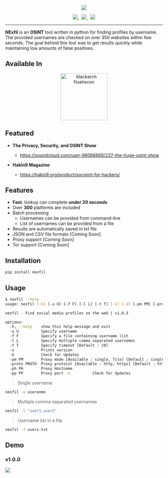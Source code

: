 <p align="center"><img src="https://i.imgur.com/Relo42X.jpg"></p>

<p align="center">
    <a href="https://twitter.com/thewhiteh4t">
      <img src="https://img.shields.io/badge/-TWITTER-black?logo=twitter&style=for-the-badge">
    </a>
    &nbsp;
    <a href="https://twc1rcle.com/">
      <img src="https://img.shields.io/badge/-THE WHITE CIRCLE-black?logo=&style=for-the-badge">
    </a>
    &nbsp;
    <a href="https://thewhiteh4t.github.io/">
      <img src="https://img.shields.io/badge/-BLOG-black?logo=dialogflow&style=for-the-badge">
    </a>
</p>

---

**NExfil** is an **OSINT** tool written in python for finding profiles by username. The provided usernames are checked on over 350 websites within few seconds. The goal behind this tool was to get results quickly while maintaining low amounts of false positives.

## Available In

<p align="center">
  <a href="https://blackarch.org/">
    <img width="150px" hspace="10px" src="https://i.imgur.com/YZ5KDL1.png" alt="blackarch finalrecon">
  </a>
</p>

## Featured

* **The Privacy, Security, and OSINT Show**
  * https://soundcloud.com/user-98066669/237-the-huge-osint-show

* **Hakin9 Magazine**
  * https://hakin9.org/product/socmint-for-hackers/

## Features

* **Fast**, lookup can complete **under 20 seconds**
* Over **300** platforms are included
* Batch processing
  * Usernames can be provided from command-line
  * List of usernames can be provided from a file
* Results are automatically saved in txt file
* JSON and CSV file formats [Coming Soon]
* Proxy support [Coming Soon]
* Tor support [Coming Soon]

## Installation

```bash
pip install nexfil
```

## Usage

```bash
$ nexfil --help
usage: nexfil [-h] [-u U] [-f F] [-l L] [-t T] [-v] [-U] [-pm PM] [-proto PROTO] [-ph PH] [-pp PP]

nexfil - Find social media profiles on the web | v1.0.5

options:
  -h, --help    show this help message and exit
  -u U          Specify username
  -f F          Specify a file containing username list
  -l L          Specify multiple comma separated usernames
  -t T          Specify timeout [Default : 10]
  -v            Prints version
  -U            Check for Updates
  -pm PM        Proxy mode [Available : single, file] [Default : single]
  -proto PROTO  Proxy protocol [Available : http, https] [Default : http]
  -ph PH        Proxy Hostname
  -pp PP        Proxy port -U          Check for Updates
```

> Single username

```bash
nexfil -u useranme
```

> Multiple *comma* separated usernames

```bash
nexfil -l "user1,user2"
```

> Username list in a file

```bash
nexfil -f users.txt
```

## Demo

### v1.0.0
![](https://raw.githubusercontent.com/thewhiteh4t/static_files/main/nexfil.gif)

